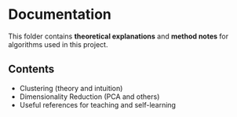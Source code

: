 # Documentation

This folder contains **theoretical explanations** and **method notes** for algorithms used in this project.

## Contents
- Clustering (theory and intuition)
- Dimensionality Reduction (PCA and others)
- Useful references for teaching and self-learning
